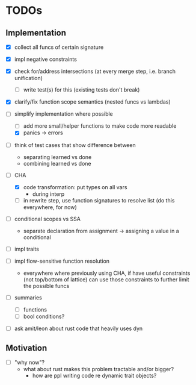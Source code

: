 # TODOs

## Implementation

- [x] collect all funcs of certain signature

- [x] impl negative constraints

- [x] check for/address intersections (at every merge step, i.e. branch unification)
    - [ ] write test(s) for this (existing tests don't break)

- [x] clarify/fix function scope semantics (nested funcs vs lambdas)

- [ ] simplify implementation where possible
    - [ ] add more small/helper functions to make code more readable
    - [x] panics -> errors

- [ ] think of test cases that show difference between
    - separating learned vs done
    - combining learned vs done

- [ ] CHA
    - [x] code transformation: put types on all vars
        - during interp
    - [ ] in rewrite step, use function signatures to resolve list (do this
      everywhere, for now)

- [ ] conditional scopes vs SSA
    - separate declaration from assignment -> assigning a value in a conditional 

- [ ] impl traits

- [ ] impl flow-sensitive function resolution
    - everywhere where previously using CHA, if have useful constraints (not
      top/bottom of lattice) can use those constraints to further limit the
      possible funcs

- [ ] summaries
    - [ ] functions
    - [ ] bool conditions?

- [ ] ask amit/leon about rust code that heavily uses dyn

## Motivation

- [ ] "why now"?
    - what about rust makes this problem tractable and/or bigger?
        - how are ppl writing code re dynamic trait objects?

